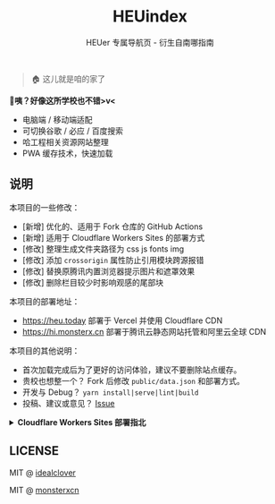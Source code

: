 <h1 align="center">HEUindex</h1>

<div align="center">

HEUer 专属导航页 - 衍生自南哪指南

</div></br>


> 🏠 这儿就是咱的家了

**🤣咦？好像这所学校也不错>v<**

* 电脑端 / 移动端适配
* 可切换谷歌 / 必应 / 百度搜索
* 哈工程相关资源网站整理
* PWA 缓存技术，快速加载

## 说明

本项目的一些修改：

* [新增] 优化的、适用于 Fork 仓库的 GitHub Actions
* [新增] 适用于 Cloudflare Workers Sites 的部署方式
* [修改] 整理生成文件夹路径为 css js fonts img
* [修改] 添加 `crossorigin` 属性防止引用模块跨源报错
* [修改] 替换原腾讯内置浏览器提示图片和遮罩效果
* [修改] 删除栏目较少时影响观感的尾部块

本项目的部署地址：

* https://heu.today 部署于 Vercel 并使用 Cloudflare CDN
* https://hi.monsterx.cn 部署于腾讯云静态网站托管和阿里云全球 CDN

本项目的其他说明：

* 首次加载完成后为了更好的访问体验，建议不要删除站点缓存。
* 贵校也想整一个？ Fork 后修改 `public/data.json` 和部署方式。
* 开发与 Debug？ `yarn install|serve|lint|build`
* 投稿、建议或意见？ [Issue](https://github.com/monsterxcn/Life-in-HEU/issues/new)

<details><summary><b>Cloudflare Workers Sites 部署指北</b></summary><br>

参考《[将 Hexo 部署到 Cloudflare Workers Site 上的趟坑记录 | Sukka's Blog](https://blog.skk.moe/post/deploy-blog-to-cf-workers-site/#%E8%87%AA%E5%AE%9A%E4%B9%89-Cloudflare-Workers-Site-%E7%9A%84%E8%A1%8C%E4%B8%BA)》，本仓库尝试将导航页部署至 Cloudflare Workers Sites 以提升浏览体验。注意这需要开启 Workers Unlimited （每月 5 美元）

以下部署过程全部使用 [commit 55b0bb5](https://github.com/monsterxcn/Life-in-HEU/commit/55b0bb5b095c3af19f1f88f41075a617c6f2c599) 时的仓库文件（钱包不允许我继续订阅 Workers Unlimited 了呢），仅供参考。

 - 创建 Cloudflare 域名解析（可选）

这部分是 Workers 绑定域名的范畴，如果不需要可以跳过。在 Cloudflare DNS 解析处新建域名 A 记录，值随意，务必启用 Cloudflare Proxy。然后在 Cloudflare Workers 处添加 Route，指向一个空 Worker （后续 GitHub Action 会自动部署）。如果新建路由时这里不指向任何 Workers 则 GitHub Action 部署完成后需将此处指向新生成的 Workers

 - **安装 Wrangler CLI**

```bash
$ npm i @cloudflare/wrangler -g
# yarn global add @cloudflare/wrangler
```

 - **创建 Cloudflare API Token**

从 [这里](https://dash.cloudflare.com/profile/api-tokens) 申请一个 API Token

 - **创建 GitHub Repo Secrets**

在 [这里](https://github.com/monsterxcn/Life-in-HEU/settings/secrets) 的 GitHub 仓库的设置页面添加 Secrets 环境变量，内容为之前生成的 Cloudflare 的 API Token

 - **修改 GitHub Actions**

如果绑定域名，请参考现有 wrangler.toml 修改 `account_id` `route` `zone_id` 等。如果没有绑定域名，请使用默认域名，参考下方示例自行修改 wrangler.toml

```
name = "workers-site"
type = "webpack"
workers_dev = true
account_id = ""

[site]
bucket = "./dist"
entry-point = "workers-site"
```

</details>


## LICENSE

MIT @ [idealclover](https://github.com/idealclover)

MIT @ [monsterxcn](https://github.com/monsterxcn)
